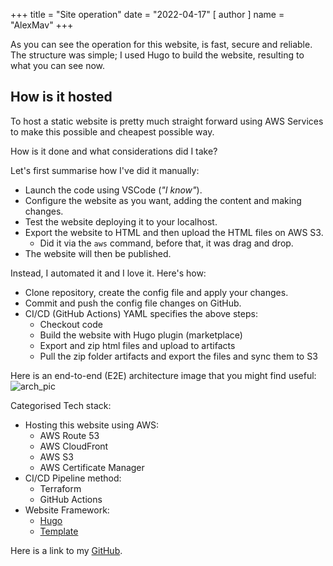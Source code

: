 +++
title = "Site operation"
date = "2022-04-17"
[ author ]
  name = "AlexMav"
+++

As you can see the operation for this website, is fast, secure and reliable. The structure was simple; I used Hugo to build the website, resulting to what you can see now. 

## How is it hosted
To host a static website is pretty much straight forward using AWS Services to make this possible and cheapest possible way.

How is it done and what considerations did I take?

Let's first summarise how I've did it manually: 
* Launch the code using VSCode (_"I know"_). 
* Configure the website as you want, adding the content and making changes. 
* Test the website deploying it to your localhost. 
* Export the website to HTML and then upload the HTML files on AWS S3. 
    * Did it via the `aws` command, before that, it was drag and drop.
* The website will then be published. 

Instead, I automated it and I love it. Here's how: 
* Clone repository, create the config file and apply your changes. 
* Commit and push the config file changes on GitHub. 
* CI/CD (GitHub Actions) YAML specifies the above steps: 
    * Checkout code
    * Build the website with Hugo plugin (marketplace)
    * Export and zip html files and upload to artifacts
    * Pull the zip folder artifacts and export the files and sync them to S3

Here is an end-to-end (E2E) architecture image that you might find useful: 
![arch_pic](/post/e2e_solution.png)


Categorised Tech stack: 

* Hosting this website using AWS:
    * AWS Route 53
    * AWS CloudFront
    * AWS S3
    * AWS Certificate Manager
* CI/CD Pipeline method: 
    * Terraform
    * GitHub Actions
* Website Framework:
    * [Hugo](https://gohugo.io)
    * [Template](https://themes.gohugo.io/themes/hugo-theme-hello-friend-ng/#how-to-edit-the-theme)

Here is a link to my [GitHub](https://github.com/amavrogiannis).

